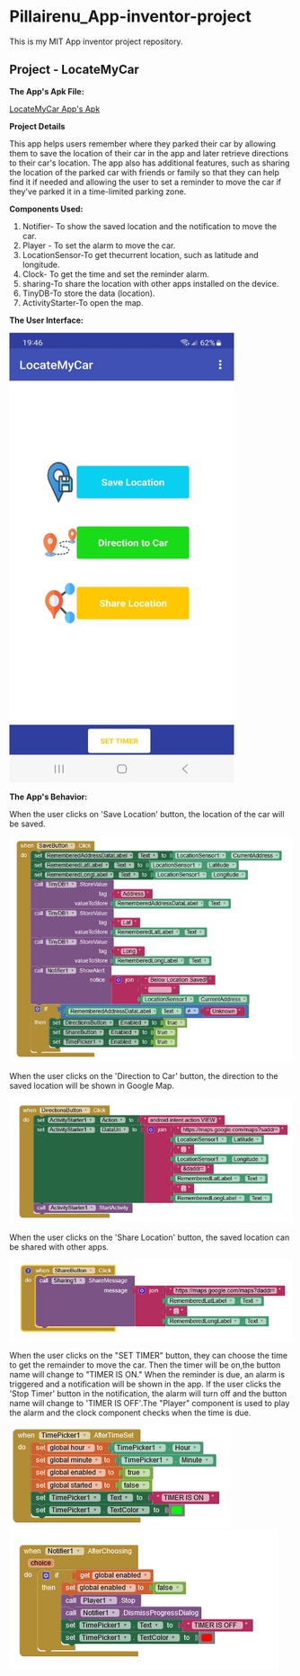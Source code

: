 # Pillairenu_App-inventor-project

This is my MIT App inventor project repository.

## Project - LocateMyCar

**The App's Apk File:**

[LocateMyCar App's Apk](Files/LocateMyCar_Latest.apk)

**Project Details**

This app helps users remember where they parked their car by allowing them to save the location of their car in the app and later retrieve directions to their car's location.
The app also has additional features, such as sharing the location of the parked car with friends or family so that they can help find it if needed and allowing the user to set a reminder to move the car if they've parked it in a time-limited parking zone.

**Components Used:**

1.  Notifier- To show the saved location and the notification to move the car.
2.  Player - To set the alarm to move the car.
3.  LocationSensor-To get thecurrent location, such as latitude and longitude.
4.  Clock- To get the time and set the reminder alarm.
5.  sharing-To share the location with other apps installed on the device.
6.  TinyDB-To store the data (location).
7.  ActivityStarter-To open the map.

**The User Interface:**

<kbd><img src="images/App-ui.jpg" /></kbd>

**The App's Behavior:**

When the user clicks on 'Save Location' button, the location of the car will be saved.

<img src="images/savelocation.png" />


When the user clicks on the 'Direction to Car' button, the direction to the saved location will be shown in Google Map.

<img src="images/directiontocar.png" />

When the user clicks on the 'Share Location' button, the saved location can be shared with other apps.

<img src="images/sharedlocation.png" />

When the user clicks on the "SET TIMER" button, they can choose the time to get the remainder to move the car.
Then the timer will be on,the button name will change to "TIMER IS ON." When the reminder is due, an alarm is triggered and a notification will be shown in the app. If the user clicks the 'Stop Timer' button in the notification, the alarm will turn off and the button name will change to 'TIMER IS OFF'.The "Player" component is used to play the alarm and the clock component checks when the time is due.

<img src="images/Timeron.png" />
<img src="images/Timeroff.png" />

